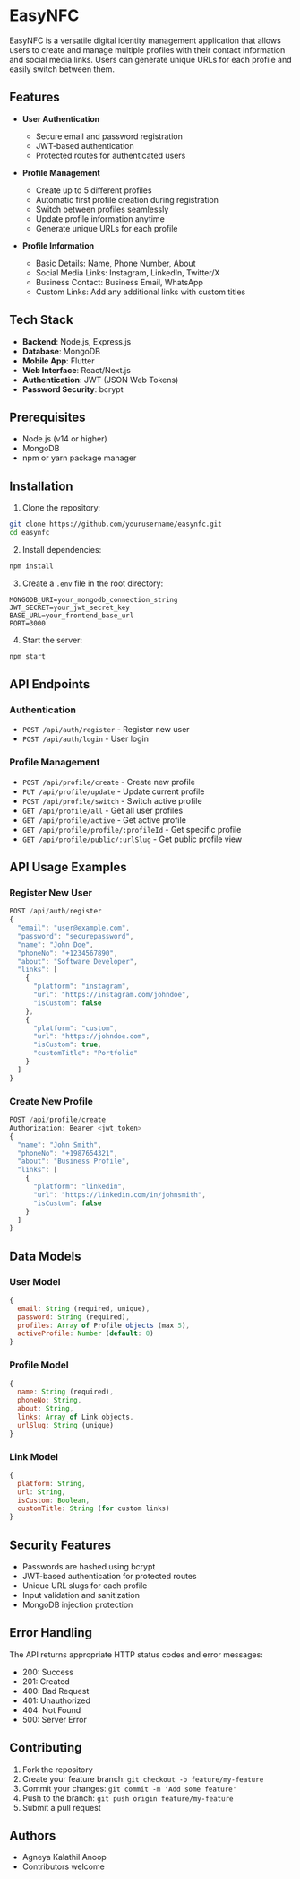 # EasyNFC

EasyNFC is a versatile digital identity management application that allows users to create and manage multiple profiles with their contact information and social media links. Users can generate unique URLs for each profile and easily switch between them.

## Features

- **User Authentication**
  - Secure email and password registration
  - JWT-based authentication
  - Protected routes for authenticated users

- **Profile Management**
  - Create up to 5 different profiles
  - Automatic first profile creation during registration
  - Switch between profiles seamlessly
  - Update profile information anytime
  - Generate unique URLs for each profile

- **Profile Information**
  - Basic Details: Name, Phone Number, About
  - Social Media Links: Instagram, LinkedIn, Twitter/X
  - Business Contact: Business Email, WhatsApp
  - Custom Links: Add any additional links with custom titles

## Tech Stack

- **Backend**: Node.js, Express.js
- **Database**: MongoDB
- **Mobile App**: Flutter
- **Web Interface**: React/Next.js
- **Authentication**: JWT (JSON Web Tokens)
- **Password Security**: bcrypt

## Prerequisites

- Node.js (v14 or higher)
- MongoDB
- npm or yarn package manager

## Installation

1. Clone the repository:
```bash
git clone https://github.com/yourusername/easynfc.git
cd easynfc
```

2. Install dependencies:
```bash
npm install
```

3. Create a `.env` file in the root directory:
```env
MONGODB_URI=your_mongodb_connection_string
JWT_SECRET=your_jwt_secret_key
BASE_URL=your_frontend_base_url
PORT=3000
```

4. Start the server:
```bash
npm start
```

## API Endpoints

### Authentication
- `POST /api/auth/register` - Register new user
- `POST /api/auth/login` - User login

### Profile Management
- `POST /api/profile/create` - Create new profile
- `PUT /api/profile/update` - Update current profile
- `POST /api/profile/switch` - Switch active profile
- `GET /api/profile/all` - Get all user profiles
- `GET /api/profile/active` - Get active profile
- `GET /api/profile/profile/:profileId` - Get specific profile
- `GET /api/profile/public/:urlSlug` - Get public profile view

## API Usage Examples

### Register New User
```javascript
POST /api/auth/register
{
  "email": "user@example.com",
  "password": "securepassword",
  "name": "John Doe",
  "phoneNo": "+1234567890",
  "about": "Software Developer",
  "links": [
    {
      "platform": "instagram",
      "url": "https://instagram.com/johndoe",
      "isCustom": false
    },
    {
      "platform": "custom",
      "url": "https://johndoe.com",
      "isCustom": true,
      "customTitle": "Portfolio"
    }
  ]
}
```

### Create New Profile
```javascript
POST /api/profile/create
Authorization: Bearer <jwt_token>
{
  "name": "John Smith",
  "phoneNo": "+1987654321",
  "about": "Business Profile",
  "links": [
    {
      "platform": "linkedin",
      "url": "https://linkedin.com/in/johnsmith",
      "isCustom": false
    }
  ]
}
```

## Data Models

### User Model
```javascript
{
  email: String (required, unique),
  password: String (required),
  profiles: Array of Profile objects (max 5),
  activeProfile: Number (default: 0)
}
```

### Profile Model
```javascript
{
  name: String (required),
  phoneNo: String,
  about: String,
  links: Array of Link objects,
  urlSlug: String (unique)
}
```

### Link Model
```javascript
{
  platform: String,
  url: String,
  isCustom: Boolean,
  customTitle: String (for custom links)
}
```

## Security Features

- Passwords are hashed using bcrypt
- JWT-based authentication for protected routes
- Unique URL slugs for each profile
- Input validation and sanitization
- MongoDB injection protection

## Error Handling

The API returns appropriate HTTP status codes and error messages:
- 200: Success
- 201: Created
- 400: Bad Request
- 401: Unauthorized
- 404: Not Found
- 500: Server Error

## Contributing

1. Fork the repository
2. Create your feature branch: `git checkout -b feature/my-feature`
3. Commit your changes: `git commit -m 'Add some feature'`
4. Push to the branch: `git push origin feature/my-feature`
5. Submit a pull request


## Authors

- Agneya Kalathil Anoop
- Contributors welcome
